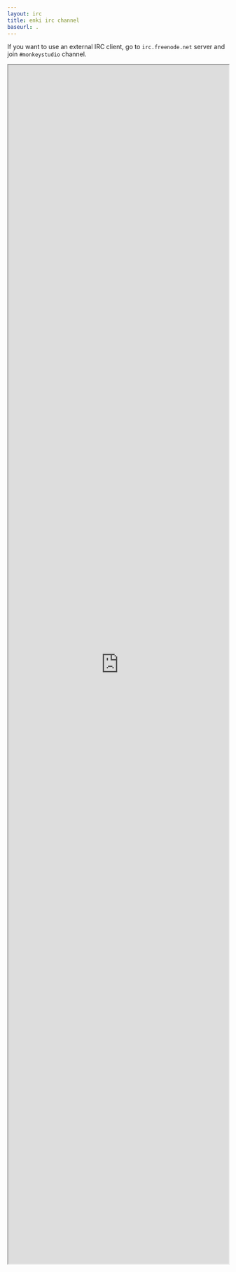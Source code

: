 ```yaml
---
layout: irc
title: enki irc channel
baseurl: .
---
```


If you want to use an external IRC client, go to `irc.freenode.net` server and join `#monkeystudio` channel.


<iframe width="100%" height="70%" scrolling="no" border="0" src="http://webchat.freenode.net/?channels=monkeystudio&amp;nick=&amp;prompt=1"></iframe>

